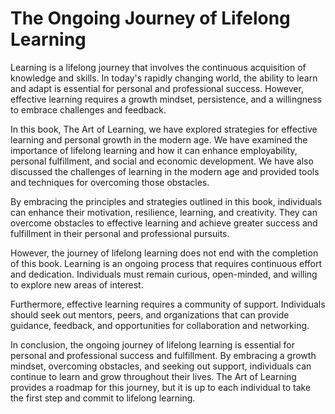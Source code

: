 The Ongoing Journey of Lifelong Learning
====================================================

Learning is a lifelong journey that involves the continuous acquisition of knowledge and skills. In today's rapidly changing world, the ability to learn and adapt is essential for personal and professional success. However, effective learning requires a growth mindset, persistence, and a willingness to embrace challenges and feedback.

In this book, The Art of Learning, we have explored strategies for effective learning and personal growth in the modern age. We have examined the importance of lifelong learning and how it can enhance employability, personal fulfillment, and social and economic development. We have also discussed the challenges of learning in the modern age and provided tools and techniques for overcoming those obstacles.

By embracing the principles and strategies outlined in this book, individuals can enhance their motivation, resilience, learning, and creativity. They can overcome obstacles to effective learning and achieve greater success and fulfillment in their personal and professional pursuits.

However, the journey of lifelong learning does not end with the completion of this book. Learning is an ongoing process that requires continuous effort and dedication. Individuals must remain curious, open-minded, and willing to explore new areas of interest.

Furthermore, effective learning requires a community of support. Individuals should seek out mentors, peers, and organizations that can provide guidance, feedback, and opportunities for collaboration and networking.

In conclusion, the ongoing journey of lifelong learning is essential for personal and professional success and fulfillment. By embracing a growth mindset, overcoming obstacles, and seeking out support, individuals can continue to learn and grow throughout their lives. The Art of Learning provides a roadmap for this journey, but it is up to each individual to take the first step and commit to lifelong learning.

